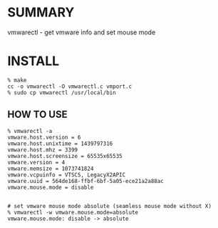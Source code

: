 SUMMARY
=======
vmwarectl - get vmware info and set mouse mode

INSTALL
=======
	% make
	cc -o vmwarectl -O vmwarectl.c vmport.c
	% sudo cp vmwarectl /usr/local/bin


HOW TO USE
----------
	% vmwarectl -a
	vmware.host.version = 6
	vmware.host.unixtime = 1439797316
	vmware.host.mhz = 3399
	vmware.host.screensize = 65535x65535
	vmware.version = 4
	vmware.memsize = 1073741824
	vmware.vcpuinfo = VTSCS, LegacyX2APIC
	vmware.uuid = 564de168-ffbf-6bf-5a05-ece21a2a88ac
	vmware.mouse.mode = disable


	# set vmware mouse mode absolute (seamless mouse mode without X)
	% vmwarectl -w vmware.mouse.mode=absolute
	vmware.mouse.mode: disable -> absolute

